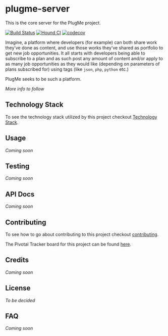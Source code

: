 # plugme-server
This is the core server for the PlugMe project.

[![Build Status](https://travis-ci.org/PlugMe-ng/plugme-server.svg?branch=staging)](https://travis-ci.org/PlugMe-ng/plugme-server)
[![Hound CI](https://camo.githubusercontent.com/23ee7a697b291798079e258bbc25434c4fac4f8b/68747470733a2f2f696d672e736869656c64732e696f2f62616467652f50726f7465637465645f62792d486f756e642d6138373364312e737667)](https://houndci.com)
[![codecov](https://codecov.io/gh/PlugMe-ng/plugme-server/branch/staging/graph/badge.svg)](https://codecov.io/gh/PlugMe-ng/plugme-server)

Imagine, a platform where developers (for example) can both share work they’ve done as content, and use those works they’ve shared as portfolio to get new job opportunities. It all starts with developers being able to subscribe to a plan and as such post any amount of content and/or apply to as many job opportunities as they would like (depending on parameters of plans subscribed for) using tags (like `json`, `php`, `python` etc.)

PlugMe seeks to be such a platform.

_More info to follow_

## Technology Stack

To see the technology stack utilized by this project checkout [Technology Stack](https://github.com/PlugMe-ng/plugme-server/wiki/Technology-Stack).

## Usage

_Coming soon_

## Testing

_Coming soon_

## API Docs

_Coming soon_

## Contributing

To see how to go about contributing to this project checkout [contributing](contributing.md).

The Pivotal Tracker board for this project can be found [here](https://www.pivotaltracker.com/n/projects/2160096).

## Credits

_Coming soon_

## License

_To be decided_

## FAQ

_Coming soon_
